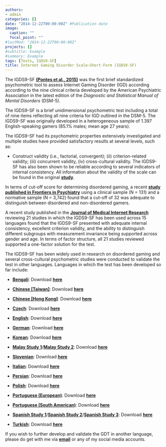 ```yaml
---
authors:
- admin
categories: []
date: "2014-12-22T00:00:00Z" #Publication date
image:
  caption: ""
  focal_point: ""
#lastMod: "2014-12-22T00:00:00Z"
projects: []
#subtitle: Example
#summary: Example
tags: [Tests, IGDS9-SF]
title: Internet Gaming Disorder Scale–Short-Form (IGDS9-SF)
---
```

The IGDS9-SF **[(Pontes et al., 2015)](https://doi.org/10.1016/j.chb.2014.12.006)** was the first brief standardized psychometric tool to assess Internet Gaming Disorder (IGD) according according to the nine clinical criteria developed by the American Psychiatric Association in the latest edition of the _Diagnostic and Statistical Manual of Mental Disorders_ (DSM-5).

The IGDS9-SF is a brief unidimensional psychometric test including a total of nine items reflecting all nine criteria for IGD outlined in the DSM-5. The IGDS9-SF was originally developed in a heterogeneous sample of 1.397 English-speaking gamers (85.1% males; mean age 27 years).

The IGDS9-SF had its psychometric properties extensively investigated and multiple studies have provided satisfactory results at several levels, such as:

* Construct validity (i.e., factorial, convergent); (ii) criterion-related validity; (iii) concurrent validity, (iv) cross-cultural validity. The IGDS9-SF has also been shown to be reliable according to several indicators of internal consistency. All information about the validity of the scale can be found in the original **[study](https://doi.org/10.1016/j.chb.2014.12.006)**.

In terms of cut-off score for determining disordered gaming, a recent **[study published in Frontiers in Psychiatry](https://doi.org/10.3389/fpsyt.2020.00470)** using a clinical sample (N = 131) and a normative sample (N = 3,742) found that a cut-off of 32 was adequate to distinguish between disordered and non-disordered gamers.

A recent study published in the **[Journal of Medical Internet Research](https://doi.org/10.2196/26821)** reviewing 21 studies in which the IGDS9-SF has been used across 15 languages found that the IGDS9-SF presented with adequate internal consistency, excellent criterion validity, and the ability to distinguish different subgroups with measurement invariance being supported across gender and age. In terms of factor structure, all 21 studies reviewed supported a one-factor solution for the test.

The IGDS9-SF has been widely used in research on disordered gaming and several cross-cultural psychometric studies were conducted to validate the test in other languages. Languages in which the test has been developed so far include:

* **[Bengali](https://doi.org/10.1371/journal.pone.0279062)**: Download **[here](https://osf.io/8v9kb)**

* **[Chinese [Taiwan]](https://doi.org/10.1007/s11126-018-9610-7)**: Download **[here](https://osf.io/9fmkr)**

* **[Chinese [Hong Kong]](https://doi.org/10.1007/s11126-018-9610-7)**: Download **[here](https://osf.io/4d3y6)**

* **[Czech](https://theses.cz/id/9rdt06/)**: Download **[here](https://osf.io/n4ugk)**

* **[English](https://doi.org/10.1016/j.chb.2014.12.006)**: Download **[here](https://osf.io/cz4vu)**

* **[German](https://doi.org/10.3390/jcm8101691)**: Download **[here](https://osf.io/76y4g)**

* **[Korean](https://doi.org/10.1089/cyber.2020.0227)**: Download **[here](https://osf.io/grhkt)**

* **[Malay Study 1](https://doi.org/10.1007/s12144-020-00668-6)**/**[Malay Study 2](https://doi.org/10.3390/ijerph18052592)**: Download **[here](https://osf.io/u5na2)**

* **[Slovenian](http://akademiai.com/doi/abs/10.1556/2006.5.2016.042)**: Download  **[here](https://osf.io/fnmw5)**

* **[Italian](http://akademiai.com/doi/abs/10.1556/2006.5.2016.083)**: Download **[here](https://osf.io/6zjkp)**

* **[Persian](http://akademiai.com/doi/abs/10.1556/2006.6.2017.025)**: Download **[here](https://osf.io/dw45e)**

* **[Polish](https://doi.org/10.1016/j.abrep.2018.06.004)**: Download **[here](https://osf.io/6w2eb)**

* **[Portuguese (European)](https://doi.org/10.1089/cyber.2015.0605)**: Download  **[here](https://osf.io/ec2qu)**

* **[Portuguese (South American)](https://doi.org/10.1016/j.addbeh.2019.106191)**: Download **[here](https://osf.io/egc6p)**

* **[Spanish Study 1](https://doi.org/10.3390/ijerph17051562)**/**[Spanish Study 2](https://doi.org/10.1017/SJP.2020.26)**/**[Spanish Study 3](https://doi.org/10.3390/ijerph17197111)**: Download **[here](https://osf.io/2a6n9)**

* **[Turkish](https://doi.org/10.1016/j.psychres.2018.05.002)**: Download **[here](https://osf.io/fvg7n)**

If you wish to further develop and validate the GDT in another language, please do get with me via **[email](mailto:contactme@halleypontes.com)** or any of my social media accounts.